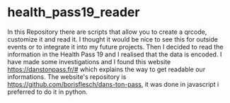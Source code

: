 # health_pass19_reader



In this Repository there are scripts that allow you to create a qrcode, customize it and read it. 
I thought it would be nice to see this for outside events or to integrate it into my future projects.
Then I decided to read the information in the Health Pass 19 and I realised that the data is encoded. 
I have made some investigations and I found this website https://danstonpass.fr/# which explains the way to get readable our informations.
The website's repository is https://github.com/borisflesch/dans-ton-pass, it was done in javascript i preferred to do it in python.


